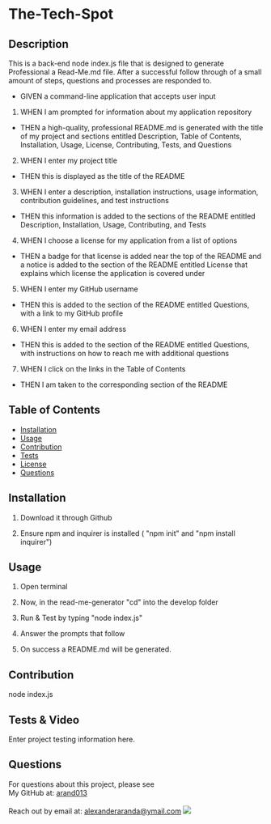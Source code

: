 # The-Tech-Spot

## Description
This is a back-end node index.js file that is designed to generate Professional a Read-Me.md file.
After a successful follow through of a small amount of steps, questions and processes are responded to. 

* GIVEN a command-line application that accepts user input
1. WHEN I am prompted for information about my application repository
* THEN a high-quality, professional README.md is generated with the title of my project and sections entitled Description, Table of Contents, Installation, Usage, License, Contributing, Tests, and Questions
2. WHEN I enter my project title
* THEN this is displayed as the title of the README
3. WHEN I enter a description, installation instructions, usage information, contribution guidelines, and test instructions
* THEN this information is added to the sections of the README entitled Description, Installation, Usage, Contributing, and Tests
4. WHEN I choose a license for my application from a list of options
* THEN a badge for that license is added near the top of the README and a notice is added to the section of the README entitled License that explains which license the application is covered under
5. WHEN I enter my GitHub username
* THEN this is added to the section of the README entitled Questions, with a link to my GitHub profile
6. WHEN I enter my email address
* THEN this is added to the section of the README entitled Questions, with instructions on how to reach me with additional questions
7. WHEN I click on the links in the Table of Contents
* THEN I am taken to the corresponding section of the README


## Table of Contents
* [Installation](#installation)
* [Usage](#usage)
* [Contribution](#contribution)
* [Tests](#tests)
* [License](#license)
* [Questions](#questions)

## Installation
1. Download it through Github

2. Ensure npm and inquirer is installed ( "npm init" and "npm install inquirer")

## Usage

1. Open terminal

2. Now, in the read-me-generator "cd" into the develop folder

3. Run & Test by typing "node index.js" 

4. Answer the prompts that follow

5. On success a README.md will be generated.

## Contribution
node index.js 

## Tests & Video 
Enter project testing information here.

## Questions
For questions about this project, please see <br>
My GitHub at: [arand013](https://github.com/arand013) <br>
<br>
Reach out by email at: alexanderaranda@ymail.com
![](https://img.shields.io/badge/license-MIT%20License-blue?style=flat-square)
